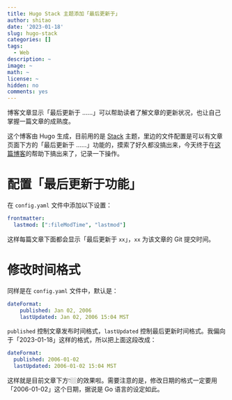 ```yaml
---
title: Hugo Stack 主题添加「最后更新于」
author: shitao
date: '2023-01-18'
slug: hugo-stack
categories: []
tags:
  - Web
description: ~
image: ~
math: ~
license: ~
hidden: no
comments: yes
---
```


博客文章显示「最后更新于 ……」可以帮助读者了解文章的更新状况，也让自己掌握一篇文章的成熟度。

这个博客由 Hugo 生成，目前用的是 [Stack](https://github.com/CaiJimmy/hugo-theme-stack) 主题，里边的文件配置是可以有文章页面下方的「最后更新于 ……」功能的，摸索了好久都没搞出来，今天终于在[这篇博客](https://blog.yfei.page/cn/2021/03/lastmod-hugo/)的帮助下搞出来了，记录一下操作。

# 配置「最后更新于功能」

在 `config.yaml` 文件中添加以下设置：

```yaml
frontmatter:
  lastmod: [":fileModTime", "lastmod"]
```

这样每篇文章下面都会显示「最后更新于 `xx`」，`xx` 为该文章的 Git 提交时间。

# 修改时间格式

同样是在 `config.yaml` 文件中，默认是：

```yaml
dateFormat:
    published: Jan 02, 2006
    lastUpdated: Jan 02, 2006 15:04 MST
```

`published` 控制文章发布时间格式，`lastUpdated` 控制最后更新时间格式。我偏向于「2023-01-18」这样的格式，所以把上面这段改成：

```yaml
dateFormat:
  published: 2006-01-02
  lastUpdated: 2006-01-02 15:04 MST
```

这样就是目前文章下方👇🏼的效果啦。需要注意的是，修改日期的格式一定要用「2006-01-02」这个日期，据说是 Go 语言的设定如此。
